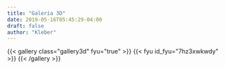 ```yaml
---
title: "Galería 3D"
date: 2019-05-16T05:45:29-04:00
draft: false
author: "Kleber"
---
```

{{< gallery class="gallery3d" fyu="true" >}}
    {{< fyu id_fyu="7hz3xwkwdy" >}}
{{< /gallery >}}